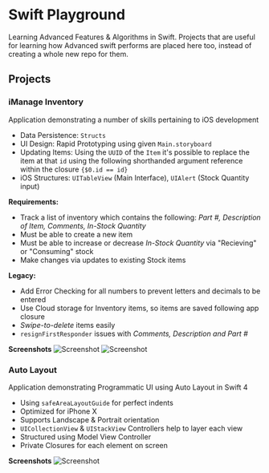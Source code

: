 # Swift Playground
Learning Advanced Features &amp; Algorithms in Swift. 
Projects that are useful for learning how Advanced swift performs are placed here too, instead of creating a whole new repo for them.

## Projects 
### iManage Inventory
Application demonstrating a number of skills pertaining to iOS development
- Data Persistence: `Structs`
- UI Design: Rapid Prototyping using given `Main.storyboard`
- Updating Items: Using the `UUID` of the `Item` it's possible to replace the item at that `id` using the following shorthanded argument reference within the closure `{$0.id == id}`
- iOS Structures: `UITableView` (Main Interface), `UIAlert` (Stock Quantity input)

**Requirements:**
- Track a list of inventory which contains the following: *Part #, Description of Item, Comments, In-Stock Quantity*
- Must be able to create a new item
- Must be able to increase or decrease *In-Stock Quantity* via "Recieving" or "Consuming" stock
- Make changes via updates to existing Stock items

**Legacy:**
- Add Error Checking for all numbers to prevent letters and decimals to be entered
- Use Cloud storage for Inventory items, so items are saved following app closure
- *Swipe-to-delete* items easily
- `resignFirstResponder` issues with *Comments, Description and Part #* 

**Screenshots**
![Screenshot](https://i.imgur.com/UG0KUh9.png)
![Screenshot](https://i.imgur.com/bnhKXbx.png)


### Auto Layout
Application demonstrating Programmatic UI using Auto Layout in Swift 4 
- Using `safeAreaLayoutGuide` for perfect indents
- Optimized for iPhone X
- Supports Landscape &amp; Portrait orientation
- `UICollectionView` &amp; `UIStackView` Controllers help to layer each view 
- Structured using Model View Controller
- Private Closures for each element on screen

**Screenshots**
![Screenshot](https://i.imgur.com/lO9uATG.png)
